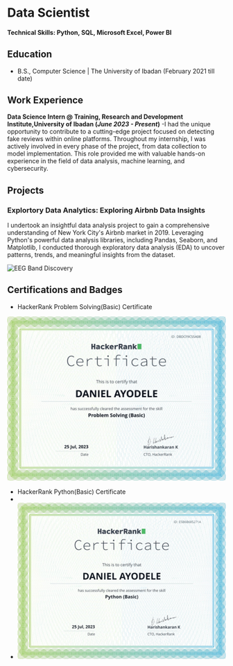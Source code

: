 # Data Scientist

#### Technical Skills: Python, SQL, Microsoft Excel, Power BI

## Education			        		
- B.S., Computer Science | The University of Ibadan (February 2021 till date)

## Work Experience
**Data Science Intern @ Training, Research and Development Institute,University of Ibadan (_June 2023 - Present_)**
-I had the unique opportunity to contribute to a cutting-edge project focused on detecting fake reviews within online platforms. Throughout my internship, I was actively involved in every phase of the project, from data collection to model implementation. This role provided me with valuable hands-on experience in the field of data analysis, machine learning, and cybersecurity.

## Projects
### Explortory Data Analytics: Exploring Airbnb Data Insights
I undertook an insightful data analysis project to gain a comprehensive understanding of New York City's Airbnb market in 2019. Leveraging Python's powerful data analysis libraries, including Pandas, Seaborn, and Matplotlib, I conducted thorough exploratory data analysis (EDA) to uncover patterns, trends, and meaningful insights from the dataset.

![EEG Band Discovery](/assets/img/eeg_band_discovery.jpeg)


## Certifications and Badges
- HackerRank Problem Solving(Basic) Certificate
  
![Problem Solving(Basic) Certificate](problemsolving.png)

- HackerRank Python(Basic) Certificate
- 
- ![Python(Basic) Certificate](python.png)
